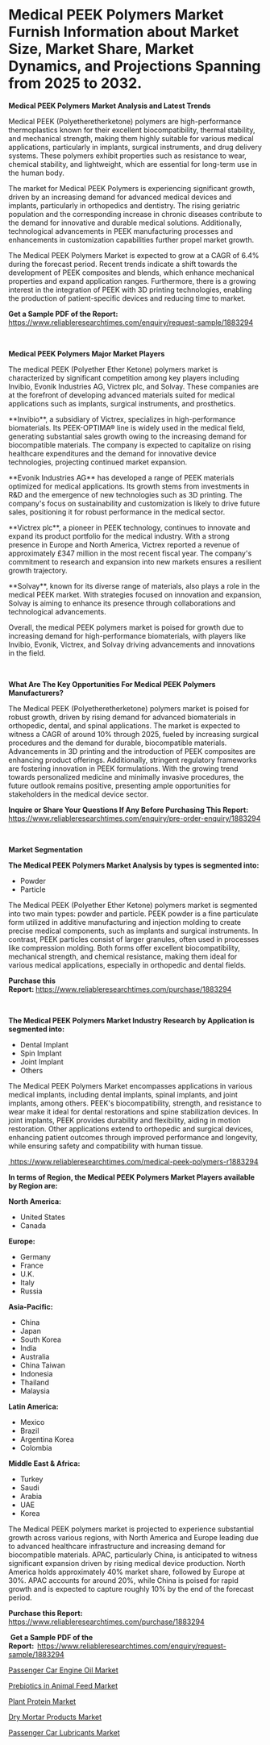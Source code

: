 <p><h1>Medical PEEK Polymers Market Furnish Information about Market Size, Market Share, Market Dynamics, and Projections Spanning from 2025 to 2032.</h1></p><p><strong>Medical PEEK Polymers Market Analysis and Latest Trends</strong></p>
<p><p>Medical PEEK (Polyetheretherketone) polymers are high-performance thermoplastics known for their excellent biocompatibility, thermal stability, and mechanical strength, making them highly suitable for various medical applications, particularly in implants, surgical instruments, and drug delivery systems. These polymers exhibit properties such as resistance to wear, chemical stability, and lightweight, which are essential for long-term use in the human body.</p><p>The market for Medical PEEK Polymers is experiencing significant growth, driven by an increasing demand for advanced medical devices and implants, particularly in orthopedics and dentistry. The rising geriatric population and the corresponding increase in chronic diseases contribute to the demand for innovative and durable medical solutions. Additionally, technological advancements in PEEK manufacturing processes and enhancements in customization capabilities further propel market growth.</p><p>The Medical PEEK Polymers Market is expected to grow at a CAGR of 6.4% during the forecast period. Recent trends indicate a shift towards the development of PEEK composites and blends, which enhance mechanical properties and expand application ranges. Furthermore, there is a growing interest in the integration of PEEK with 3D printing technologies, enabling the production of patient-specific devices and reducing time to market.</p></p>
<p><strong>Get a Sample PDF of the Report:&nbsp;</strong> <a href="https://www.reliableresearchtimes.com/enquiry/request-sample/1883294?utm_campaign=2240&utm_medium=2&utm_source=Github&utm_content=ia&utm_term=04022025&utm_id=medical-peek-polymers">https://www.reliableresearchtimes.com/enquiry/request-sample/1883294</a></p>
<p>&nbsp;</p>
<p><strong>Medical PEEK Polymers Major Market Players</strong></p>
<p><p>The medical PEEK (Polyether Ether Ketone) polymers market is characterized by significant competition among key players including Invibio, Evonik Industries AG, Victrex plc, and Solvay. These companies are at the forefront of developing advanced materials suited for medical applications such as implants, surgical instruments, and prosthetics.</p><p>**Invibio**, a subsidiary of Victrex, specializes in high-performance biomaterials. Its PEEK-OPTIMA® line is widely used in the medical field, generating substantial sales growth owing to the increasing demand for biocompatible materials. The company is expected to capitalize on rising healthcare expenditures and the demand for innovative device technologies, projecting continued market expansion.</p><p>**Evonik Industries AG** has developed a range of PEEK materials optimized for medical applications. Its growth stems from investments in R&D and the emergence of new technologies such as 3D printing. The company's focus on sustainability and customization is likely to drive future sales, positioning it for robust performance in the medical sector.</p><p>**Victrex plc**, a pioneer in PEEK technology, continues to innovate and expand its product portfolio for the medical industry. With a strong presence in Europe and North America, Victrex reported a revenue of approximately £347 million in the most recent fiscal year. The company's commitment to research and expansion into new markets ensures a resilient growth trajectory.</p><p>**Solvay**, known for its diverse range of materials, also plays a role in the medical PEEK market. With strategies focused on innovation and expansion, Solvay is aiming to enhance its presence through collaborations and technological advancements.</p><p>Overall, the medical PEEK polymers market is poised for growth due to increasing demand for high-performance biomaterials, with players like Invibio, Evonik, Victrex, and Solvay driving advancements and innovations in the field.</p></p>
<p>&nbsp;</p>
<p><strong>What Are The Key Opportunities For Medical PEEK Polymers Manufacturers?</strong></p>
<p><p>The Medical PEEK (Polyetheretherketone) polymers market is poised for robust growth, driven by rising demand for advanced biomaterials in orthopedic, dental, and spinal applications. The market is expected to witness a CAGR of around 10% through 2025, fueled by increasing surgical procedures and the demand for durable, biocompatible materials. Advancements in 3D printing and the introduction of PEEK composites are enhancing product offerings. Additionally, stringent regulatory frameworks are fostering innovation in PEEK formulations. With the growing trend towards personalized medicine and minimally invasive procedures, the future outlook remains positive, presenting ample opportunities for stakeholders in the medical device sector.</p></p>
<p><strong>Inquire or Share Your Questions If Any Before Purchasing This Report:</strong> <a href="https://www.reliableresearchtimes.com/enquiry/pre-order-enquiry/1883294?utm_campaign=2240&utm_medium=2&utm_source=Github&utm_content=ia&utm_term=04022025&utm_id=medical-peek-polymers">https://www.reliableresearchtimes.com/enquiry/pre-order-enquiry/1883294</a></p>
<p>&nbsp;</p>
<p><strong>Market Segmentation</strong></p>
<p><strong>The Medical PEEK Polymers Market Analysis by types is segmented into:</strong></p>
<p><ul><li>Powder</li><li>Particle</li></ul></p>
<p><p>The Medical PEEK (Polyether Ether Ketone) polymers market is segmented into two main types: powder and particle. PEEK powder is a fine particulate form utilized in additive manufacturing and injection molding to create precise medical components, such as implants and surgical instruments. In contrast, PEEK particles consist of larger granules, often used in processes like compression molding. Both forms offer excellent biocompatibility, mechanical strength, and chemical resistance, making them ideal for various medical applications, especially in orthopedic and dental fields.</p></p>
<p><strong>Purchase this Report:&nbsp;</strong><a href="https://www.reliableresearchtimes.com/purchase/1883294?utm_campaign=2240&utm_medium=2&utm_source=Github&utm_content=ia&utm_term=04022025&utm_id=medical-peek-polymers">https://www.reliableresearchtimes.com/purchase/1883294</a></p>
<p>&nbsp;</p>
<p><strong>The Medical PEEK Polymers Market Industry Research by Application is segmented into:</strong></p>
<p><ul><li>Dental Implant</li><li>Spin Implant</li><li>Joint Implant</li><li>Others</li></ul></p>
<p><p>The Medical PEEK Polymers Market encompasses applications in various medical implants, including dental implants, spinal implants, and joint implants, among others. PEEK's biocompatibility, strength, and resistance to wear make it ideal for dental restorations and spine stabilization devices. In joint implants, PEEK provides durability and flexibility, aiding in motion restoration. Other applications extend to orthopedic and surgical devices, enhancing patient outcomes through improved performance and longevity, while ensuring safety and compatibility with human tissue.</p></p>
<p><a href="https://www.reliableresearchtimes.com/medical-peek-polymers-r1883294?utm_campaign=2240&utm_medium=2&utm_source=Github&utm_content=ia&utm_term=04022025&utm_id=medical-peek-polymers">&nbsp;https://www.reliableresearchtimes.com/medical-peek-polymers-r1883294</a></p>
<p><strong>In terms of Region, the Medical PEEK Polymers Market Players available by Region are:</strong></p>
<p>
    <p> <strong> North America: </strong>
        <ul>
            <li>United States</li>
            <li>Canada</li>
        </ul>
        </p> 
    <p> <strong> Europe: </strong>
        <ul>
            <li>Germany</li>
            <li>France</li>
            <li>U.K.</li>
            <li>Italy</li>
            <li>Russia</li>
        </ul>
        </p> 
    <p> <strong> Asia-Pacific: </strong>
        <ul>
            <li>China</li>
            <li>Japan</li>
            <li>South Korea</li>
            <li>India</li>
            <li>Australia</li>
            <li>China Taiwan</li>
            <li>Indonesia</li>
            <li>Thailand</li>
            <li>Malaysia</li>
        </ul>
        </p> 
    <p> <strong> Latin America: </strong>
        <ul>
            <li>Mexico</li>
            <li>Brazil</li>
            <li>Argentina Korea</li>
            <li>Colombia</li>
        </ul>
        </p> 
    <p> <strong> Middle East & Africa: </strong>
        <ul>
            <li>Turkey</li>
            <li>Saudi</li>
            <li>Arabia</li>
            <li>UAE</li>
            <li>Korea</li>
        </ul>
    </p>
    </p>
<p><p>The Medical PEEK polymers market is projected to experience substantial growth across various regions, with North America and Europe leading due to advanced healthcare infrastructure and increasing demand for biocompatible materials. APAC, particularly China, is anticipated to witness significant expansion driven by rising medical device production. North America holds approximately 40% market share, followed by Europe at 30%. APAC accounts for around 20%, while China is poised for rapid growth and is expected to capture roughly 10% by the end of the forecast period.</p></p>
<p><strong>Purchase this Report: </strong><a href="https://www.reliableresearchtimes.com/purchase/1883294?utm_campaign=2240&utm_medium=2&utm_source=Github&utm_content=ia&utm_term=04022025&utm_id=medical-peek-polymers">https://www.reliableresearchtimes.com/purchase/1883294</a></p>
<p>&nbsp;<strong>Get a Sample PDF of the Report:&nbsp;&nbsp;</strong><a href="https://www.reliableresearchtimes.com/enquiry/request-sample/1883294?utm_campaign=2240&utm_medium=2&utm_source=Github&utm_content=ia&utm_term=04022025&utm_id=medical-peek-polymers">https://www.reliableresearchtimes.com/enquiry/request-sample/1883294</a></p>
<p><strong></strong></p>
<p><p><a href="https://www.linkedin.com/pulse/navigating-current-trends-passenger-car-engine-oil-market-f7ycf?utm_campaign=2240&utm_medium=2&utm_source=Github&utm_content=ia&utm_term=04022025&utm_id=medical-peek-polymers">Passenger Car Engine Oil Market</a></p><p><a href="https://www.linkedin.com/pulse/prebiotics-animal-feed-market-scopegrowingat-cagr-of77-p1psf?utm_campaign=2240&utm_medium=2&utm_source=Github&utm_content=ia&utm_term=04022025&utm_id=medical-peek-polymers">Prebiotics in Animal Feed Market</a></p><p><a href="https://www.linkedin.com/pulse/plant-protein-market-insights-report-company-specific-wps1f?utm_campaign=2240&utm_medium=2&utm_source=Github&utm_content=ia&utm_term=04022025&utm_id=medical-peek-polymers">Plant Protein Market</a></p><p><a href="https://github.com/stillsfloria19981/Market-Research-Report-List-1/blob/main/dry-mortar-products-market.md?utm_campaign=2240&utm_medium=2&utm_source=Github&utm_content=ia&utm_term=04022025&utm_id=medical-peek-polymers">Dry Mortar Products Market</a></p><p><a href="https://www.linkedin.com/pulse/insights-passenger-car-lubricants-industry-market-financial-3ekrf?utm_campaign=2240&utm_medium=2&utm_source=Github&utm_content=ia&utm_term=04022025&utm_id=medical-peek-polymers">Passenger Car Lubricants Market</a></p></p>
